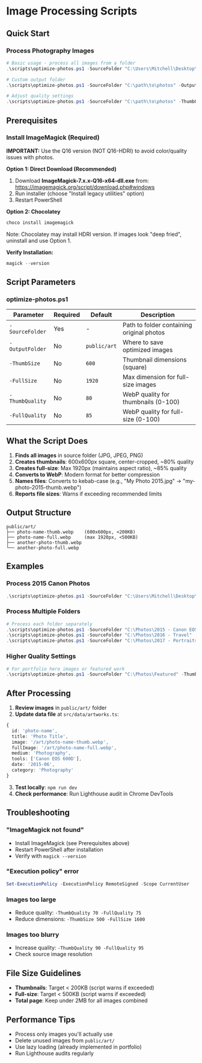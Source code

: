 # Image Processing Scripts

## Quick Start

### Process Photography Images

```powershell
# Basic usage - process all images from a folder
.\scripts\optimize-photos.ps1 -SourceFolder "C:\Users\Mitchell\Desktop\All Images (Photography)\2015 - Canon EOS 600"

# Custom output folder
.\scripts\optimize-photos.ps1 -SourceFolder "C:\path\to\photos" -OutputFolder "public/photography"

# Adjust quality settings
.\scripts\optimize-photos.ps1 -SourceFolder "C:\path\to\photos" -ThumbQuality 85 -FullQuality 90
```

## Prerequisites

### Install ImageMagick (Required)

**IMPORTANT:** Use the Q16 version (NOT Q16-HDRI) to avoid color/quality issues with photos.

**Option 1: Direct Download (Recommended)**
1. Download **ImageMagick-7.x.x-Q16-x64-dll.exe** from: https://imagemagick.org/script/download.php#windows
2. Run installer (choose "Install legacy utilities" option)
3. Restart PowerShell

**Option 2: Chocolatey**
```powershell
choco install imagemagick
```
Note: Chocolatey may install HDRI version. If images look "deep fried", uninstall and use Option 1.

**Verify Installation:**
```powershell
magick --version
```

## Script Parameters

### optimize-photos.ps1

| Parameter | Required | Default | Description |
|-----------|----------|---------|-------------|
| `-SourceFolder` | Yes | - | Path to folder containing original photos |
| `-OutputFolder` | No | `public/art` | Where to save optimized images |
| `-ThumbSize` | No | `600` | Thumbnail dimensions (square) |
| `-FullSize` | No | `1920` | Max dimension for full-size images |
| `-ThumbQuality` | No | `80` | WebP quality for thumbnails (0-100) |
| `-FullQuality` | No | `85` | WebP quality for full-size (0-100) |

## What the Script Does

1. **Finds all images** in source folder (JPG, JPEG, PNG)
2. **Creates thumbnails**: 600x600px square, center-cropped, ~80% quality
3. **Creates full-size**: Max 1920px (maintains aspect ratio), ~85% quality
4. **Converts to WebP**: Modern format for better compression
5. **Names files**: Converts to kebab-case (e.g., "My Photo 2015.jpg" → "my-photo-2015-thumb.webp")
6. **Reports file sizes**: Warns if exceeding recommended limits

## Output Structure

```
public/art/
├── photo-name-thumb.webp    (600x600px, <200KB)
├── photo-name-full.webp     (max 1920px, <500KB)
├── another-photo-thumb.webp
└── another-photo-full.webp
```

## Examples

### Process 2015 Canon Photos
```powershell
.\scripts\optimize-photos.ps1 -SourceFolder "C:\Users\Mitchell\Desktop\All Images (Photography)\2015 - Canon EOS 600"
```

### Process Multiple Folders
```powershell
# Process each folder separately
.\scripts\optimize-photos.ps1 -SourceFolder "C:\Photos\2015 - Canon EOS 600"
.\scripts\optimize-photos.ps1 -SourceFolder "C:\Photos\2016 - Travel"
.\scripts\optimize-photos.ps1 -SourceFolder "C:\Photos\2017 - Portraits"
```

### Higher Quality Settings
```powershell
# For portfolio hero images or featured work
.\scripts\optimize-photos.ps1 -SourceFolder "C:\Photos\Featured" -ThumbQuality 90 -FullQuality 95
```

## After Processing

1. **Review images** in `public/art/` folder
2. **Update data file** at `src/data/artworks.ts`:

```typescript
{
  id: 'photo-name',
  title: 'Photo Title',
  image: '/art/photo-name-thumb.webp',
  fullImage: '/art/photo-name-full.webp',
  medium: 'Photography',
  tools: ['Canon EOS 600D'],
  date: '2015-06',
  category: 'Photography'
}
```

3. **Test locally**: `npm run dev`
4. **Check performance**: Run Lighthouse audit in Chrome DevTools

## Troubleshooting

### "ImageMagick not found"
- Install ImageMagick (see Prerequisites above)
- Restart PowerShell after installation
- Verify with `magick --version`

### "Execution policy" error
```powershell
Set-ExecutionPolicy -ExecutionPolicy RemoteSigned -Scope CurrentUser
```

### Images too large
- Reduce quality: `-ThumbQuality 70 -FullQuality 75`
- Reduce dimensions: `-ThumbSize 500 -FullSize 1600`

### Images too blurry
- Increase quality: `-ThumbQuality 90 -FullQuality 95`
- Check source image resolution

## File Size Guidelines

- **Thumbnails**: Target < 200KB (script warns if exceeded)
- **Full-size**: Target < 500KB (script warns if exceeded)
- **Total page**: Keep under 2MB for all images combined

## Performance Tips

- Process only images you'll actually use
- Delete unused images from `public/art/`
- Use lazy loading (already implemented in portfolio)
- Run Lighthouse audits regularly
